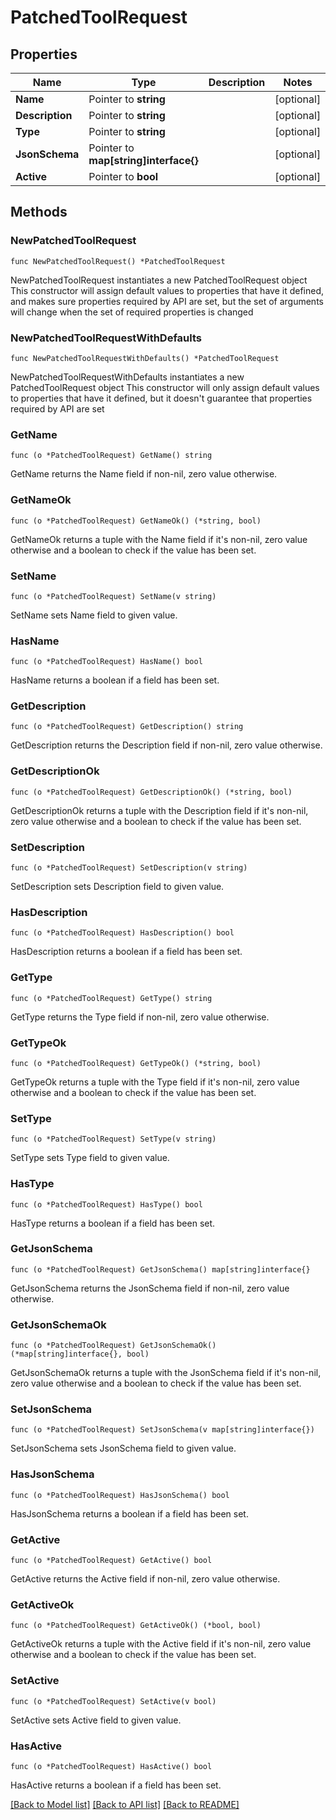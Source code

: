 # PatchedToolRequest

## Properties

Name | Type | Description | Notes
------------ | ------------- | ------------- | -------------
**Name** | Pointer to **string** |  | [optional] 
**Description** | Pointer to **string** |  | [optional] 
**Type** | Pointer to **string** |  | [optional] 
**JsonSchema** | Pointer to **map[string]interface{}** |  | [optional] 
**Active** | Pointer to **bool** |  | [optional] 

## Methods

### NewPatchedToolRequest

`func NewPatchedToolRequest() *PatchedToolRequest`

NewPatchedToolRequest instantiates a new PatchedToolRequest object
This constructor will assign default values to properties that have it defined,
and makes sure properties required by API are set, but the set of arguments
will change when the set of required properties is changed

### NewPatchedToolRequestWithDefaults

`func NewPatchedToolRequestWithDefaults() *PatchedToolRequest`

NewPatchedToolRequestWithDefaults instantiates a new PatchedToolRequest object
This constructor will only assign default values to properties that have it defined,
but it doesn't guarantee that properties required by API are set

### GetName

`func (o *PatchedToolRequest) GetName() string`

GetName returns the Name field if non-nil, zero value otherwise.

### GetNameOk

`func (o *PatchedToolRequest) GetNameOk() (*string, bool)`

GetNameOk returns a tuple with the Name field if it's non-nil, zero value otherwise
and a boolean to check if the value has been set.

### SetName

`func (o *PatchedToolRequest) SetName(v string)`

SetName sets Name field to given value.

### HasName

`func (o *PatchedToolRequest) HasName() bool`

HasName returns a boolean if a field has been set.

### GetDescription

`func (o *PatchedToolRequest) GetDescription() string`

GetDescription returns the Description field if non-nil, zero value otherwise.

### GetDescriptionOk

`func (o *PatchedToolRequest) GetDescriptionOk() (*string, bool)`

GetDescriptionOk returns a tuple with the Description field if it's non-nil, zero value otherwise
and a boolean to check if the value has been set.

### SetDescription

`func (o *PatchedToolRequest) SetDescription(v string)`

SetDescription sets Description field to given value.

### HasDescription

`func (o *PatchedToolRequest) HasDescription() bool`

HasDescription returns a boolean if a field has been set.

### GetType

`func (o *PatchedToolRequest) GetType() string`

GetType returns the Type field if non-nil, zero value otherwise.

### GetTypeOk

`func (o *PatchedToolRequest) GetTypeOk() (*string, bool)`

GetTypeOk returns a tuple with the Type field if it's non-nil, zero value otherwise
and a boolean to check if the value has been set.

### SetType

`func (o *PatchedToolRequest) SetType(v string)`

SetType sets Type field to given value.

### HasType

`func (o *PatchedToolRequest) HasType() bool`

HasType returns a boolean if a field has been set.

### GetJsonSchema

`func (o *PatchedToolRequest) GetJsonSchema() map[string]interface{}`

GetJsonSchema returns the JsonSchema field if non-nil, zero value otherwise.

### GetJsonSchemaOk

`func (o *PatchedToolRequest) GetJsonSchemaOk() (*map[string]interface{}, bool)`

GetJsonSchemaOk returns a tuple with the JsonSchema field if it's non-nil, zero value otherwise
and a boolean to check if the value has been set.

### SetJsonSchema

`func (o *PatchedToolRequest) SetJsonSchema(v map[string]interface{})`

SetJsonSchema sets JsonSchema field to given value.

### HasJsonSchema

`func (o *PatchedToolRequest) HasJsonSchema() bool`

HasJsonSchema returns a boolean if a field has been set.

### GetActive

`func (o *PatchedToolRequest) GetActive() bool`

GetActive returns the Active field if non-nil, zero value otherwise.

### GetActiveOk

`func (o *PatchedToolRequest) GetActiveOk() (*bool, bool)`

GetActiveOk returns a tuple with the Active field if it's non-nil, zero value otherwise
and a boolean to check if the value has been set.

### SetActive

`func (o *PatchedToolRequest) SetActive(v bool)`

SetActive sets Active field to given value.

### HasActive

`func (o *PatchedToolRequest) HasActive() bool`

HasActive returns a boolean if a field has been set.


[[Back to Model list]](../README.md#documentation-for-models) [[Back to API list]](../README.md#documentation-for-api-endpoints) [[Back to README]](../README.md)


